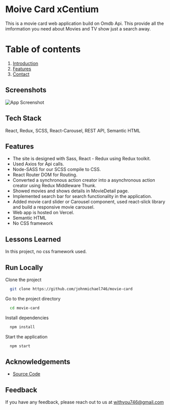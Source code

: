 # Moive Card xCentium  
This is a movie card web application build on Omdb Api. This provide all the imformation you need about Movies and TV show just a search away. 

# Table of contents  
1. [Introduction](#introduction)  
2. [Features](#paragraph1)  
3. [Contact](#paragraph2)  

## Screenshots  

![App Screenshot](https://github.com/johnmichael746/movie-card/demo.gif)

## Tech Stack  

React, Redux, SCSS, React-Carousel, REST API, Semantic HTML

## Features  

 - The site is designed with Sass, React - Redux using Redux toolkit.
 - Used Axios for Api calls.
 - Node-SASS for our SCSS compile to CSS.
 - React Router DOM for Routing.
 - Converted a synchronous action creator into a asynchronous action creator using Redux Middleware Thunk.
 - Showed movies and shows details in MovieDetail page.
 - Implemented search bar for search functionality in the application.
 - Added movie card slider or Carousel component, used react-slick library and build a responsive movie carousel.
 - Web app is hosted on Vercel.
 - Semantic HTML
 - No CSS framework

## Lessons Learned  

In this project, no css framework used.

## Run Locally  

Clone the project  

~~~bash  
  git clone https://github.com/johnmichael746/movie-card
~~~

Go to the project directory  

~~~bash  
  cd movie-card
~~~

Install dependencies  

~~~bash  
  npm install
~~~

Start the application  

~~~bash  
  npm start
~~~

## Acknowledgements  

- [Source Code](https://github.com/johnmichael746/movie-card)

## Feedback  

If you have any feedback, please reach out to us at withyou746@gmail.com
